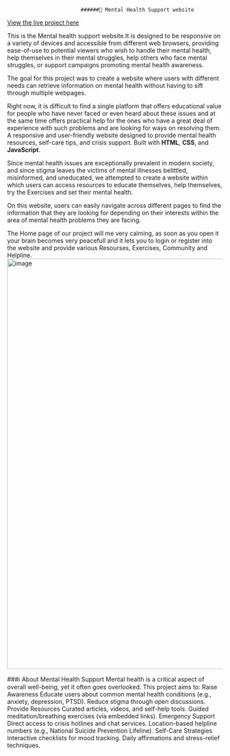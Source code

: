                             ######🌿 Mental Health Support website
        
[View the live project here](https://mallam-usha.github.io/calmwithin---mental-health-support-web/)

This is the Mental health support website.It is designed to be responsive on a variety of devices and accessible from different web browsers, providing ease-of-use to potential viewers who wish to handle their mental health, help themselves in their mental struggles, help others who face mental struggles, or support campaigns promoting mental health awareness.

The goal for this project was to create a website where users with different needs can retrieve information on mental health without having to sift through multiple webpages.

Right now, it is difficult to find a single platform that offers educational value for people who have never faced or even heard about these issues and at the same time offers practical help for the ones who have a great deal of experience with such problems and are looking for ways on resolving them. A responsive and user-friendly website designed to provide mental health resources, self-care tips, and crisis support. Built with **HTML**, **CSS**, and **JavaScript**.

Since mental health issues are exceptionally prevalent in modern society, and since stigma leaves the victims of mental illnesses belittled, misinformed, and uneducated, we attempted to create a website within which users can access resources to educate themselves, help themselves, try the Exercises and set their mental health.

On this website, users can easily navigate across different pages to find the information that they are looking for depending on their interests within the area of mental health problems they are facing.

The Home page of our project will me very calming, as soon as you open it your brain becomes very peacefull and it lets you to login or register into the website and provide various Resourses, Exercises, Community and Helpline.
<img width="958" alt="image" src="https://github.com/user-attachments/assets/fd1c785a-9137-4ced-828a-d53e4409ec8e" />

###ℹ️ About Mental Health Support
Mental health is a critical aspect of overall well-being, yet it often goes overlooked. This project aims to:
Raise Awareness
Educate users about common mental health conditions (e.g., anxiety, depression, PTSD).
Reduce stigma through open discussions.
Provide Resources
Curated articles, videos, and self-help tools.
Guided meditation/breathing exercises (via embedded links).
Emergency Support
Direct access to crisis hotlines and chat services.
Location-based helpline numbers (e.g., National Suicide Prevention Lifeline).
Self-Care Strategies
Interactive checklists for mood tracking.
Daily affirmations and stress-relief techniques.























